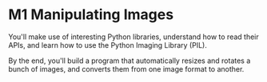 # M1 Manipulating Images

You'll make use of interesting Python libraries, understand how to read their APIs, and learn how to use the Python Imaging Library (PIL).

By the end, you'll build a program that automatically resizes and rotates a bunch of images, and converts them from one image format to another.
